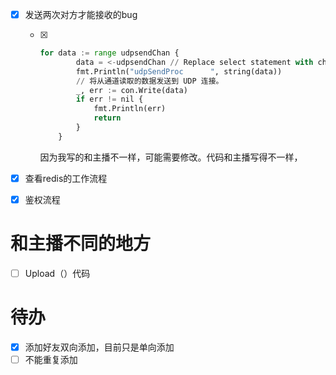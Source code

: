 - [x] 发送两次对方才能接收的bug

  - [x] ```python
    for data := range udpsendChan {
    		data = <-udpsendChan // Replace select statement with channel receive operation
    		fmt.Println("udpSendProc      ", string(data))
    		// 将从通道读取的数据发送到 UDP 连接。
    		_, err := con.Write(data)
    		if err != nil {
    			fmt.Println(err)
    			return
    		}
    	}	
    ```

    因为我写的和主播不一样，可能需要修改。代码和主播写得不一样，

- [x] 查看redis的工作流程 

- [x] 鉴权流程

# 和主播不同的地方

- [ ] Upload（）代码

# 待办

- [x] 添加好友双向添加，目前只是单向添加
- [ ] 不能重复添加
